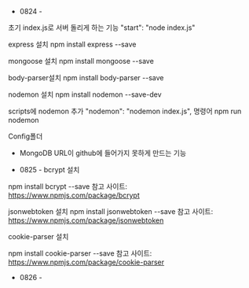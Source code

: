 - 0824 -

초기 index.js로 서버 돌리게 하는 기능
"start": "node index.js"

express 설치
npm install express --save

mongoose 설치
npm install mongoose --save

body-parser설치
npm install body-parser --save

nodemon 설치
npm install nodemon --save-dev

scripts에 nodemon 추가
"nodemon": "nodemon index.js",
명령어 npm run nodemon

Config폴더
- MongoDB URL이 github에 들어가지 못하게 만드는 기능

- 0825 -
bcrypt 설치

npm install bcrypt --save
참고 사이트: https://www.npmjs.com/package/bcrypt

jsonwebtoken 설치
npm install jsonwebtoken --save
참고 사이트: https://www.npmjs.com/package/jsonwebtoken

cookie-parser 설치

npm install cookie-parser --save
참고 사이트: https://www.npmjs.com/package/cookie-parser

- 0826 - 